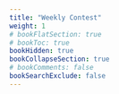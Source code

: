 ```yaml
---
title: "Weekly Contest"
weight: 1
# bookFlatSection: true
# bookToc: true
bookHidden: true
bookCollapseSection: true
# bookComments: false
bookSearchExclude: false
---
```

